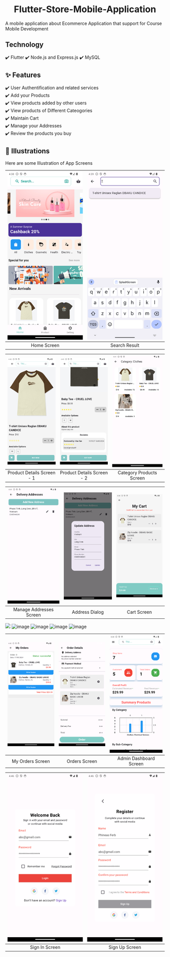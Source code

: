 <h1 align="center">Flutter-Store-Mobile-Application</h1>


A mobile application about Ecommerce Application that support for Course Mobile Development

## Technology

:heavy_check_mark: Flutter
:heavy_check_mark: Node.js and Express.js
:heavy_check_mark: MySQL

## :sparkles: Features

:heavy_check_mark: User Authentification and related services\
:heavy_check_mark: Add your Products\
:heavy_check_mark: View products added by other users\
:heavy_check_mark: View products of Different Cateogories\
:heavy_check_mark: Maintain Cart\
:heavy_check_mark: Manage your Addresses\
:heavy_check_mark: Review the products you buy

## :checkered_flag: Illustrations
 
Here are some Illustration of App Screens

| ![](illustrations/Home_Screen.png) | ![](illustrations/Search.png) |
| :--------------------------------: | :----------------------------------: |
|            Home Screen             |            Search Result             |

| ![](illustrations/Product_Detail_screen_1.png) | ![](illustrations/Product_Detail_Screen_2.png) | ![](illustrations/Category_Product_Screen.png) |
| :--------------------------------------: | :--------------------------------------: | :-------------------------------------: |
|        Product Details Screen - 1        |        Product Details Screen - 2        |        Category Products Screen         |

| ![](illustrations/Manage_Address_Screen.png) | ![](illustrations/Address_dialog.png) | ![](illustrations/Cart_Screen.png) |
| :-------------------------------------: | :-----------------------------------: | :-------------------------: |
|         Manage Addresses Screen         |            Address Dialog             |         Cart Screen         |

![](![image](https://github.com/MinhTh2nh/Flutter-Store-Mobile-Application/assets/96544543/03f4abe0-8f83-4235-985d-60c7317ce0e0)
) 
![image](https://github.com/MinhTh2nh/Flutter-Store-Mobile-Application/assets/96544543/03f4abe0-8f83-4235-985d-60c7317ce0e0)
![image](https://github.com/MinhTh2nh/Flutter-Store-Mobile-Application/assets/96544543/30d9f166-0757-4922-a9d7-d261f90be72f)
![image](https://github.com/MinhTh2nh/Flutter-Store-Mobile-Application/assets/96544543/a35931a2-c871-4444-ba9b-793775fdb9cd)
![image](https://github.com/MinhTh2nh/Flutter-Store-Mobile-Application/assets/96544543/812cdcac-8ce4-45fc-ab77-310a882b7e3a)


| ![](illustrations/My_Orders_Screen.png) | ![](illustrations/Order_Screen.png) | ![](illustrations/Dashboard_screen.png) |
| :------------------------------: | :--------------------------------: | :---------------------------------: |
|         My Orders Screen         |         Orders Screen         |     Admin Dashboard Screen      |

| ![](illustrations/Sign_In_Screen.png) | ![](illustrations/Register_Screen.png) |
| :----------------------------: | :----------------------------: |
|         Sign In Screen         |         Sign Up Screen         |

